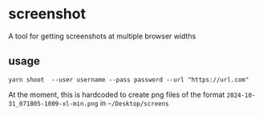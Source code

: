 # screenshot
A tool for getting screenshots at multiple browser widths

## usage
`yarn shoot  --user username --pass password --url "https://url.com"`

At the moment, this is hardcoded to create png files of the format `2024-10-31_071805-1009-xl-min.png` in `~/Desktop/screens`

